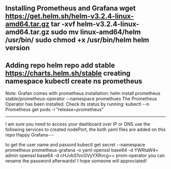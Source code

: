 Installing Prometheus and Grafana
wget https://get.helm.sh/helm-v3.2.4-linux-amd64.tar.gz
tar -xvf helm-v3.2.4-linux-amd64.tar.gz
sudo mv linux-amd64/helm /usr/bin/
sudo chmod +x /usr/bin/helm
helm version
----------------------------
Adding repo
helm repo add stable https://charts.helm.sh/stable
creating namespace
kubectl create ns prometheus
--------------------------
Note:
Grafan comes with prometheus installation:
helm install prometheus stable/prometheus-operator --namespace promethues
The Prometheus Operator has been installed. Check its status by running:
kubectl --n Prometheus get pods -l "release=prometheus"

---------------------------------------------------------------------

I am sure you need to access your dashboard over IP or DNS
use the following services to created nodePort, the both yaml files are added on this repo
Happy Grafana---

to get the user name and passord
kubectl get secret --namespace prometheus prometheus-grafana -o yaml
openssl base64 -d
YWRtaW4=
admin
openssl base64 -d
cHJvbS1vcGVyYXRvcg==
prom-operator
you can rename the password afterwards!
I hope someone will approciated!
